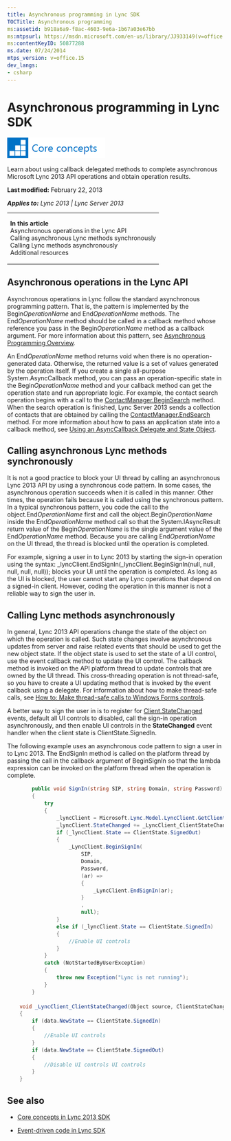 ```yaml
---
title: Asynchronous programming in Lync SDK
TOCTitle: Asynchronous programming
ms:assetid: b918a6a9-f8ac-4603-9e6a-1b67a03e67bb
ms:mtpsurl: https://msdn.microsoft.com/en-us/library/JJ933149(v=office.15)
ms:contentKeyID: 50877288
ms.date: 07/24/2014
mtps_version: v=office.15
dev_langs:
- csharp
---
```


# Asynchronous programming in Lync SDK

![Core concepts](images/JJ933133.mod_icon_CoreConcepts_long(Office.15).png "Core concepts")

Learn about using callback delegated methods to complete asynchronous Microsoft Lync 2013 API operations and obtain operation results.

**Last modified:** February 22, 2013

***Applies to:** Lync 2013 | Lync Server 2013*

<table>
<colgroup>
<col style="width: 100%" />
</colgroup>
<tbody>
<tr class="odd">
<td><p><strong>In this article</strong><br />
Asynchronous operations in the Lync API<br />
Calling asynchronous Lync methods synchronously<br />
Calling Lync methods asynchronously<br />
Additional resources</p></td>
</tr>
</tbody>
</table>

## Asynchronous operations in the Lync API

Asynchronous operations in Lync follow the standard asynchronous programming pattern. That is, the pattern is implemented by the Begin*OperationName* and End*OperationName* methods. The End*OperationName* method should be called in a callback method whose reference you pass in the Begin*OperationName* method as a callback argument. For more information about this pattern, see [Asynchronous Programming Overview](http://msdn.microsoft.com/en-us/library/ms228963.aspx).

An End*OperationName* method returns void when there is no operation-generated data. Otherwise, the returned value is a set of values generated by the operation itself. If you create a single all-purpose System.AsyncCallback method, you can pass an operation-specific state in the Begin*OperationName* method and your callback method can get the operation state and run appropriate logic. For example, the contact search operation begins with a call to the [ContactManager.BeginSearch](https://msdn.microsoft.com/en-us/library/jj278297\(v=office.15\)) method. When the search operation is finished, Lync Server 2013 sends a collection of contacts that are obtained by calling the [ContactManager.EndSearch](https://msdn.microsoft.com/en-us/library/jj277082\(v=office.15\)) method. For more information about how to pass an application state into a callback method, see [Using an AsyncCallback Delegate and State Object](http://msdn.microsoft.com/en-us/library/ms228978.aspx).

## Calling asynchronous Lync methods synchronously

It is not a good practice to block your UI thread by calling an asynchronous Lync 2013 API by using a synchronous code pattern. In some cases, the asynchronous operation succeeds when it is called in this manner. Other times, the operation fails because it is called using the synchronous pattern. In a typical synchronous pattern, you code the call to the object.End*OperationName* first and call the object.Begin*OperationName* inside the End*OperationName* method call so that the System.IAsyncResult return value of the Begin*OperationName* is the single argument value of the End*OperationName* method. Because you are calling End*OperationName* on the UI thread, the thread is blocked until the operation is completed.

For example, signing a user in to Lync 2013 by starting the sign-in operation using the syntax: \_lyncClient.EndSignIn(\_lyncClient.BeginSignIn(null, null, null, null, null)); blocks your UI until the operation is completed. As long as the UI is blocked, the user cannot start any Lync operations that depend on a signed-in client. However, coding the operation in this manner is not a reliable way to sign the user in.

## Calling Lync methods asynchronously

In general, Lync 2013 API operations change the state of the object on which the operation is called. Such state changes involve asynchronous updates from server and raise related events that should be used to get the new object state. If the object state is used to set the state of a UI control, use the event callback method to update the UI control. The callback method is invoked on the API platform thread to update controls that are owned by the UI thread. This cross-threading operation is not thread-safe, so you have to create a UI updating method that is invoked by the event callback using a delegate. For information about how to make thread-safe calls, see [How to: Make thread-safe calls to Windows Forms controls](http://msdn.microsoft.com/en-us/library/ms171728.aspx).

A better way to sign the user in is to register for [Client.StateChanged](https://msdn.microsoft.com/en-us/library/jj276368\(v=office.15\)) events, default all UI controls to disabled, call the sign-in operation asynchronously, and then enable UI controls in the **StateChanged** event handler when the client state is ClientState.SignedIn.

The following example uses an asynchronous code pattern to sign a user in to Lync 2013. The EndSignIn method is called on the platform thread by passing the call in the callback argument of BeginSignIn so that the lambda expression can be invoked on the platform thread when the operation is complete.

```csharp
        public void SignIn(string SIP, string Domain, string Password)
        {
            try
            {
                _lyncClient = Microsoft.Lync.Model.LyncClient.GetClient();
                _lyncClient.StateChanged += _LyncClient_ClientStateChanged;
                if (_lyncClient.State == ClientState.SignedOut)
                {
                    _LyncClient.BeginSignIn(
                        SIP,
                        Domain,
                        Password,
                        (ar) =>
                        {
                            _LyncClient.EndSignIn(ar);
                        }
                        ,
                        null);
                }
                else if (_lyncClient.State == ClientState.SignedIn)
                {
                    //Enable UI controls 
                }
            }
            catch (NotStartedByUserException)
            {
                throw new Exception("Lync is not running");
            }
        }

    void _LyncClient_ClientStateChanged(Object source, ClientStateChangedEventArgs data)
    {
        if (data.NewState == ClientState.SignedIn)
        {
            //Enable UI controls 
        }
        if (data.NewState == ClientState.SignedOut)
        {
            //Disable UI controls UI controls 
        }
    }
```

## See also

  - [Core concepts in Lync 2013 SDK](core-concepts-in-lync-2013-sdk.md)

  - [Event-driven code in Lync SDK](event-driven-code-in-lync-sdk.md)

